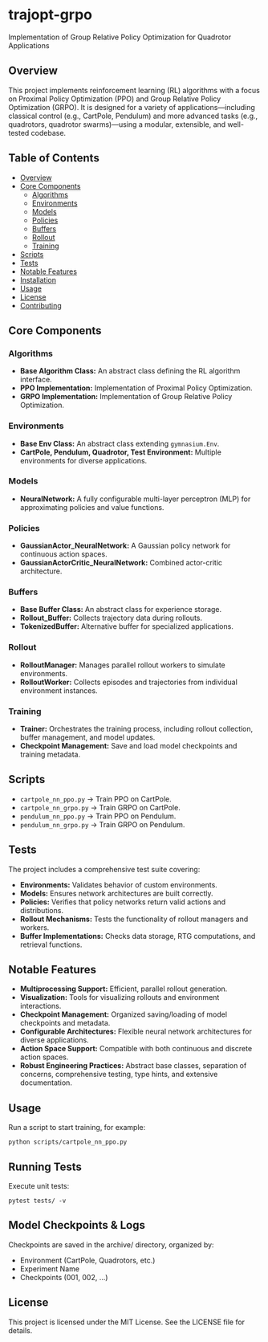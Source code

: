 # trajopt-grpo
Implementation of Group Relative Policy Optimization for Quadrotor Applications

## Overview

This project implements reinforcement learning (RL) algorithms with a focus on Proximal Policy Optimization (PPO) and Group Relative Policy Optimization (GRPO). It is designed for a variety of applications—including classical control (e.g., CartPole, Pendulum) and more advanced tasks (e.g., quadrotors, quadrotor swarms)—using a modular, extensible, and well-tested codebase.

## Table of Contents

- [Overview](#overview)
- [Core Components](#core-components)
  - [Algorithms](#algorithms)
  - [Environments](#environments)
  - [Models](#models)
  - [Policies](#policies)
  - [Buffers](#buffers)
  - [Rollout](#rollout)
  - [Training](#training)
- [Scripts](#scripts)
- [Tests](#tests)
- [Notable Features](#notable-features)
- [Installation](#installation)
- [Usage](#usage)
- [License](#license)
- [Contributing](#contributing)

## Core Components

### Algorithms
- **Base Algorithm Class:** An abstract class defining the RL algorithm interface.
- **PPO Implementation:** Implementation of Proximal Policy Optimization.
- **GRPO Implementation:** Implementation of Group Relative Policy Optimization.

### Environments
- **Base Env Class:** An abstract class extending `gymnasium.Env`.
- **CartPole, Pendulum, Quadrotor, Test Environment:** Multiple environments for diverse applications.

### Models
- **NeuralNetwork:** A fully configurable multi-layer perceptron (MLP) for approximating policies and value functions.

### Policies
- **GaussianActor_NeuralNetwork:** A Gaussian policy network for continuous action spaces.
- **GaussianActorCritic_NeuralNetwork:** Combined actor-critic architecture.

### Buffers
- **Base Buffer Class:** An abstract class for experience storage.
- **Rollout_Buffer:** Collects trajectory data during rollouts.
- **TokenizedBuffer:** Alternative buffer for specialized applications.

### Rollout
- **RolloutManager:** Manages parallel rollout workers to simulate environments.
- **RolloutWorker:** Collects episodes and trajectories from individual environment instances.

### Training
- **Trainer:** Orchestrates the training process, including rollout collection, buffer management, and model updates.
- **Checkpoint Management:** Save and load model checkpoints and training metadata.

## Scripts

- `cartpole_nn_ppo.py` → Train PPO on CartPole.
- `cartpole_nn_grpo.py` → Train GRPO on CartPole.
- `pendulum_nn_ppo.py` → Train PPO on Pendulum.
- `pendulum_nn_grpo.py` → Train GRPO on Pendulum.

## Tests

The project includes a comprehensive test suite covering:
- **Environments:** Validates behavior of custom environments.
- **Models:** Ensures network architectures are built correctly.
- **Policies:** Verifies that policy networks return valid actions and distributions.
- **Rollout Mechanisms:** Tests the functionality of rollout managers and workers.
- **Buffer Implementations:** Checks data storage, RTG computations, and retrieval functions.


## Notable Features

- **Multiprocessing Support:** Efficient, parallel rollout generation.
- **Visualization:** Tools for visualizing rollouts and environment interactions.
- **Checkpoint Management:** Organized saving/loading of model checkpoints and metadata.
- **Configurable Architectures:** Flexible neural network architectures for diverse applications.
- **Action Space Support:** Compatible with both continuous and discrete action spaces.
- **Robust Engineering Practices:** Abstract base classes, separation of concerns, comprehensive testing, type hints, and extensive documentation.



## Usage

Run a script to start training, for example:

`python scripts/cartpole_nn_ppo.py`

## Running Tests

Execute unit tests:

`pytest tests/ -v`

## Model Checkpoints & Logs

Checkpoints are saved in the archive/ directory, organized by:
- Environment (CartPole, Quadrotors, etc.)
- Experiment Name
- Checkpoints (001, 002, ...)

## License

This project is licensed under the MIT License. See the LICENSE file for details.

